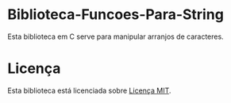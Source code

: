 # Biblioteca-Funcoes-Para-String

Esta biblioteca em C serve para manipular arranjos de caracteres.

# Licença
Esta biblioteca está licenciada sobre [Licença MIT](LICENSE).
